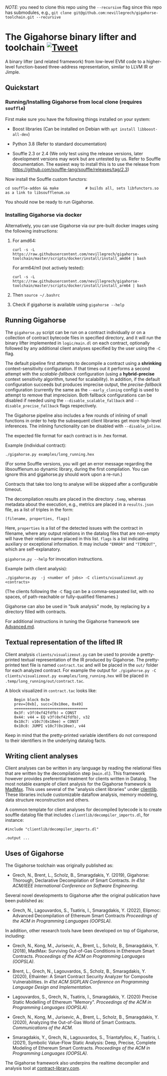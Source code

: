 *NOTE*: you need to clone this repo using the `--recursive` flag since this repo has submodules, e.g., `git clone git@github.com:nevillegrech/gigahorse-toolchain.git --recursive`

# The Gigahorse binary lifter and toolchain [![Tweet](https://img.shields.io/twitter/url/http/shields.io.svg?style=social)](https://twitter.com/intent/tweet?text=Gigahorse%20-%20Decompilation%20and%20Analysis%20for%20Ethereum%20Smart%20Contracts&url=https://www.github.com/nevillegrech/gigahorse-toolchain)
A binary lifter (and related framework) from low-level EVM code to a higher-level function-based three-address representation, similar to LLVM IR or Jimple. 

## Quickstart

### Running/Installing Gigahorse from local clone (requires `souffle`)
First make sure you have the following things installed on your system:

- Boost libraries (Can be installed on Debian with `apt install libboost-all-dev`)

- Python 3.8 (Refer to standard documentation)

- Souffle 2.3 or 2.4 (We only test using the release versions, later development versions may work but are untested by us. Refer to Souffle documentation. The easiest way to install this is to use the release from https://github.com/souffle-lang/souffle/releases/tag/2.3)

Now install the Souffle custom functors:

```
cd souffle-addon && make            # builds all, sets libfunctors.so as a link to libsoufflenum.so
```

You should now be ready to run Gigahorse.

### Installing Gigahorse via docker

Alternatively, you can use Gigahorse via our pre-built docker images using the following instructions:
1. For amd64:
   ```
   curl -s -L https://raw.githubusercontent.com/nevillegrech/gigahorse-toolchain/master/scripts/docker/install/install_amd64 | bash
   ```

   For arm64/m1 (not actively tested):
   ```
   curl -s -L https://raw.githubusercontent.com/nevillegrech/gigahorse-toolchain/master/scripts/docker/install/install_arm64 | bash
   ```
2. Then ```source ~/.bashrc```

3. Check if gigahorse is available using ```gigahorse --help```

## Running Gigahorse
The `gigahorse.py` script can be run on a contract individually or on a collection of contract bytecode files in specified directory, and it will run the binary lifter implemented in `logic/main.dl` on each contract, optionally followed by any additional client analyses specified by the user using the `-C` flag.

The default pipeline first attempts to decompile a contract using a **shrinking** context-sensitivity configuration. If that times out it performs a second attempt with the _scalable-fallback_ configuration (using a **hybrid-precise** context sensitivity algorithm, tuned for scalability). In addition, if the default configuration succeeds but produces imprecise output, the _precise-fallback_ configuration (currently the same as the `--early_cloning` config) is used to attempt to remove that imprecision. Both fallback configurations can be disabled if needed using the `--disable_scalable_fallback` and `--disable_precise_fallback` flags respectively.

The Gigahorse pipeline also includes a few rounds of inlining of small functions in order to help the subsequent client libraries get more high-level inferences. The inlining functionality can be disabled with `--disable_inline`.

The expected file format for each contract is in .hex format.

Example (individual contract):

```
./gigahorse.py examples/long_running.hex
```

(For some Souffle versions, you will get an error message regarding the libsoufflenum.so dynamic library, during the first compilation. You can ignore this and gigahorse.py should work upon a re-run.)

Contracts that take too long to analyse will be skipped after a configurable timeout.

The decompilation results are placed in the directory `.temp`, whereas metadata about the execution, e.g., metrics are placed in a `results.json` file, as a list of triples in the form:

```[filename, properties, flags]```

Here, `properties` is a list of the detected issues with the contract in filename,
where any output relations in the datalog files that are non-empty will have their
relation name placed in this list.
`flags` is a list indicating auxiliary or exceptional information. It may include
`"ERROR"` and `"TIMEOUT"`, which are self-explanatory.

`gigahorse.py --help` for invocation instructions.


Example (with client analysis):

 ```
./gigahorse.py  -j <number of jobs> -C clients/visualizeout.py <contracts>
```

(The clients following the `-C` flag can be a comma-separated list, with no spaces, of path-reachable or fully-qualified filenames.)

Gigahorse can also be used in "bulk analysis" mode, by replacing <contracts> by a directory filled with contracts.

For additional instructions in tuning the Gigahorse framework see [Advanced.md](Advanced.md).


## Textual representation of the lifted IR
Client analysis `clients/visualizeout.py` can be used to provide a pretty-printed textual representation of the IR produced by Gigahorse.
The pretty-printed text file is named `contract.tac` and will be placed in the `out/` folder for each analyzed contract.
For example the output for `./gigahorse.py -C clients/visualizeout.py examples/long_running.hex` will be placed in `.temp/long_running/out/contract.tac`.

A block visualized in `contract.tac` looks like:
```
    Begin block 0x3e
    prev=[0xb], succ=[0x10ee, 0x49]
    =================================
    0x3f: v3f(0xf42fdfb) = CONST 
    0x44: v44 = EQ v3f(0xf42fdfb), v32
    0x10c7: v10c7(0x10ee) = CONST 
    0x10c8: JUMPI v10c7(0x10ee), v44
```

Keep in mind that the pretty-printed variable identifiers do not correspond to their identifiers in the underlying datalog facts.


## Writing client analyses

Client analyses can be written in any language by reading the relational files that are written by the decompilation step (`main.dl`). This framework however provides preferential treatment for clients written in Datalog. The most notable example of client analysis for the Gigahorse framework is [MadMax](https://github.com/nevillegrech/MadMax). This uses several of the "analysis client libraries" under [clientlib](https://github.com/nevillegrech/gigahorse-toolchain/tree/master/clientlib). These libraries include customizable dataflow analysis, memory modeling, data structure reconstruction and others.

A common template for client analyses for decompiled bytecode is to create souffle datalog file that includes `clientlib/decompiler_imports.dl`, for instance:
```
#include "clientlib/decompiler_imports.dl"

.output ...
```


## Uses of Gigahorse
The Gigahorse toolchain was originally published as:

- Grech, N., Brent, L., Scholz, B., Smaragdakis, Y. (2019), Gigahorse: Thorough, Declarative Decompilation of Smart Contracts. *In 41st ACM/IEEE International Conference on Software Engineering.*

Several novel developments to Gigahorse after the original publication have been published as:

- Grech, N., Lagouvardos, S., Tsatiris, I., Smaragdakis, Y. (2022), Elipmoc: Advanced Decompilation of Ethereum Smart Contracts *Proceedings of the ACM in Programming Languages (OOPSLA).*

In addition, other research tools have been developed on top of Gigahorse, including:

-  Grech, N., Kong, M., Jurisevic, A., Brent, L., Scholz, B., Smaragdakis, Y. (2018), MadMax: Surviving Out-of-Gas Conditions in Ethereum Smart Contracts. *Proceedings of the ACM on Programming Languages (OOPSLA).*

-  Brent, L., Grech, N., Lagouvardos, S., Scholz, B., Smaragdakis, Y. (2020), Ethainter: A Smart Contract Security Analyzer for Composite Vulnerabilities.
*In 41st ACM SIGPLAN Conference on Programming Language Design and Implementation.*

-  Lagouvardos, S., Grech, N., Tsatiris, I., Smaragdakis, Y. (2020) Precise Static Modelling of Ethereum "Memory". *Proceedings of the ACM in Programming Languages (OOPSLA).*

-  Grech, N., Kong, M., Jurisevic, A., Brent, L., Scholz, B., Smaragdakis, Y. (2020),  Analyzing the Out-of-Gas World of Smart Contracts. *Communications of the ACM.*

- Smaragdakis, Y., Grech, N., Lagouvardos, S., Triantafyllou, K., Tsatiris, I. (2021), Symbolic Value-Flow Static Analysis: Deep, Precise, Complete Modeling of Ethereum Smart Contracts. *Proceedings of the ACM in Programming Languages (OOPSLA).*

  



The Gigahorse framework also underpins the realtime decompiler and analysis tool at [contract-library.com](https://contract-library.com).




